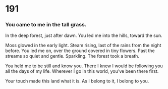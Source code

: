 # 191

### You came to me in the tall grass.

In the deep forest, just after dawn. You led me into the hills, toward the sun.

Moss glowed in the early light. Steam rising, last of the rains from the night before. You led me on, over the ground covered in tiny flowers. Past the streams so quiet and gentle. Sparkling. The forest took a breath.

You held me to be still and know you. There I knew I would be following you all the days of my life.  Wherever I go in this world, you’ve been there first. 

Your touch made this land what it is. As I belong to it, I belong to you.
